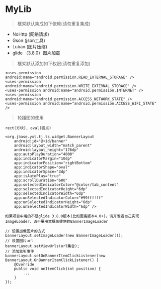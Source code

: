 # MyLib
> 框架默认集成如下依赖(请勿重复集成)
- NoHttp (网络请求)
- Gson (json工具)
- Luban (图片压缩)
- glide （3.8.0）图片加载

> 框架默认添加如下权限(请勿重复添加)
```
<uses-permission android:name="android.permission.READ_EXTERNAL_STORAGE" />
<uses-permission android:name="android.permission.WRITE_EXTERNAL_STORAGE" />
<uses-permission android:name="android.permission.INTERNET" />
<uses-permission android:name="android.permission.ACCESS_NETWORK_STATE" />
<uses-permission android:name="android.permission.ACCESS_WIFI_STATE" />
```
> 轮播图的使用

`rect(方块), oval(圆点)`
```
<org.jbase.yxt.tj.ts.widget.BannerLayout
    android:id="@+id/banner"
    android:layout_width="match_parent"
    android:layout_height="176dp"
    app:autoPlayDuration="4000"
    app:indicatorMargin="10dp"
    app:indicatorPosition="rightBottom"
    app:indicatorShape="oval"
    app:indicatorSpace="3dp"
    app:isAutoPlay="true"
    app:scrollDuration="600"
    app:selectedIndicatorColor="@color/tab_content"
    app:selectedIndicatorHeight="6dp"
    app:selectedIndicatorWidth="6dp"
    app:unSelectedIndicatorColor="#99ffffff"
    app:unSelectedIndicatorHeight="6dp"
    app:unSelectedIndicatorWidth="6dp" />
```
`如果项目中用的不是glide 3.8.0版本(比如更高版本4.0+)，请开发者自己实现ImageLoader，请不要用本框架提供的BannerImageLoader `
```
// 设置加载图片的方式
bannerLayout.setImageLoader(new BannerImageLoader());
// 设置图片url
bannerLayout.setViewUrls(url集合);
// 添加监听事件
bannerLayout.setOnBannerItemClickListener(new BannerLayout.OnBannerItemClickListener() {
    @Override
    public void onItemClick(int position) {
        ...
    }
});
```